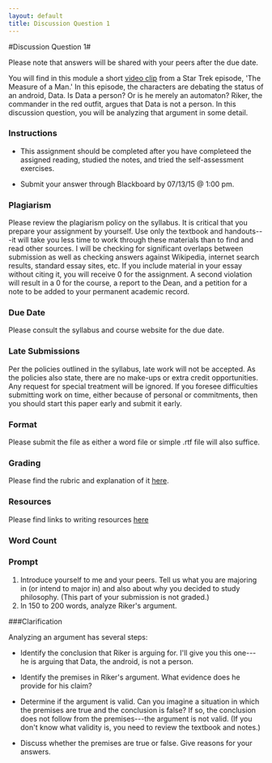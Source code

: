 ```yaml
---
layout: default
title: Discussion Question 1
---
```



#Discussion Question 1#

Please note that answers will be shared with your peers after the due date. 

You will find in this module a short [video clip](http://www.imdb.com/video/screenplay/vi329318937) from a Star Trek episode, 'The Measure of a Man.' In this episode, the characters are debating the status of an android, Data. Is Data a person? Or is he merely an automaton? Riker, the commander in the red outfit, argues that Data is not a person. In this discussion question, you will be analyzing that argument in some detail. 

### Instructions

+ This assignment should be completed after you have completeed the assigned reading, studied the notes, and tried the self-assessment exercises. 

+ Submit your answer through Blackboard by 07/13/15 @ 1:00 pm.

### Plagiarism

Please review the plagiarism policy on the syllabus. It is critical that you prepare your assignment by yourself. Use only the textbook and handouts---it will take you less time to work through these materials than to find and read other sources. I will be checking for significant overlaps between submission as well as checking answers against Wikipedia, internet search results, standard essay sites, etc. If you include material in your essay without citing it, you will receive 0 for the assignment. A second violation will result in a 0 for the course, a report to the Dean, and a petition for a note to be added to your permanent academic record. 

### Due Date
Please consult the syllabus and course website for the due date.

### Late Submissions

Per the policies outlined in the syllabus, late work will not be accepted. As the policies also state, there are no make-ups or extra credit opportunities. Any request for special treatment will be ignored. If you foresee difficulties submitting work on time, either because of personal or commitments, then you should start this paper early and submit it early. 

### Format
Please submit the file as either a word file or simple .rtf file will also suffice.

### Grading
Please find the rubric and explanation of it [here](/Teaching/Grading/).

### Resources
Please find links to writing resources [here](/Teaching/Resources/)

### Word Count


### Prompt


1. Introduce yourself to me and your peers. Tell us what you are majoring in (or intend to major in) and also about why you decided to study philosophy. (This part of your submission is not graded.)  
2. In 150 to 200 words, analyze Riker's argument. 

###Clarification

Analyzing an argument has several steps: 

+ Identify the conclusion that Riker is arguing for. I'll give you this one---he is arguing that Data, the android, is not a person. 

+ Identify the premises in Riker's argument. What evidence does he provide for his claim?

+ Determine if the argument is valid. Can you imagine a situation in which the premises are true and the conclusion is false? If so, the conclusion does not follow from the premises---the argument is not valid. (If you don't know what validity is, you need to review the textbook and notes.) 

+ Discuss whether the premises are true or false. Give reasons for your answers. 